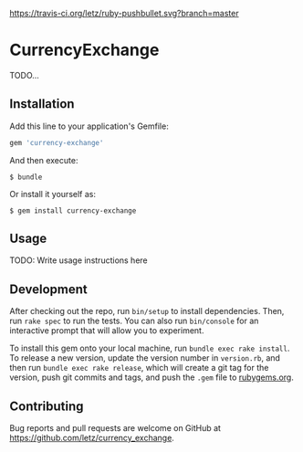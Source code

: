 https://travis-ci.org/letz/ruby-pushbullet.svg?branch=master

# CurrencyExchange

TODO...

## Installation

Add this line to your application's Gemfile:

```ruby
gem 'currency-exchange'
```

And then execute:

    $ bundle

Or install it yourself as:

    $ gem install currency-exchange

## Usage

TODO: Write usage instructions here

## Development

After checking out the repo, run `bin/setup` to install dependencies. Then, run `rake spec` to run the tests. You can also run `bin/console` for an interactive prompt that will allow you to experiment.

To install this gem onto your local machine, run `bundle exec rake install`. To release a new version, update the version number in `version.rb`, and then run `bundle exec rake release`, which will create a git tag for the version, push git commits and tags, and push the `.gem` file to [rubygems.org](https://rubygems.org).

## Contributing

Bug reports and pull requests are welcome on GitHub at https://github.com/letz/currency_exchange.

